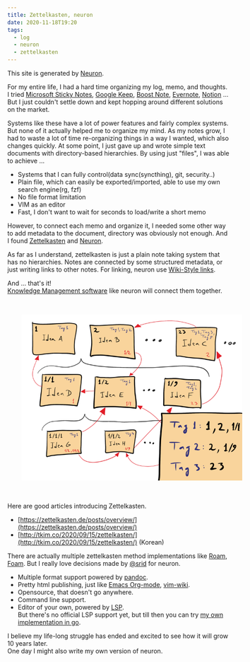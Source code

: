 ```yaml
---
title: Zettelkasten, neuron
date: 2020-11-18T19:20
tags:
  - log
  - neuron
  - zettelkasten
---
```


This site is generated by [Neuron](https://neuron.zettel.page/).

For my entire life, I had a hard time organizing my log, memo, and thoughts. I tried 
[Microsoft Sticky Notes](https://en.wikipedia.org/wiki/Sticky_Notes),
[Google Keep](https://keep.google.com),
[Boost Note](https://boostnote.io/),
[Evernote](https://evernote.com/),
[Notion](https://www.notion.so/) ... But I just couldn't settle down and kept hopping around different solutions on the market. 

Systems like these have a lot of power features and fairly complex systems. But none of it actually helped me to 
organize my mind. As my notes grow, I had to waste a lot of time re-organizing things in a
way I wanted, which also changes quickly.
At some point, I just gave up and wrote simple text
documents with directory-based hierarchies. 
By using just "files", I was able to achieve ...
- Systems that I can fully control(data sync(syncthing), git, security..)
- Plain file, which can easily be exported/imported, able to use my own search engine(rg, fzf)
- No file format limitation
- VIM as an editor
- Fast, I don't want to wait for seconds to load/write a short memo

However, to connect each memo and organize it, I needed some other way to add metadata to the document,
directory was obviously not enough. And I found
[Zettelkasten](https://en.wikipedia.org/wiki/Zettelkasten) and
[Neuron](https://neuron.zettel.page/). 

As far as I understand, zettelkasten is just a plain note taking system that has no hierarchies. 
Notes are connected by some structured metadata, or just writing links to other notes. For linking, neuron use [Wiki-Style links](https://github.com/srid/neuron/pull/351).

And ... that's it!  
[Knowledge Management software](https://en.wikipedia.org/wiki/Knowledge_management_software) like neuron will connect them together.

<img src="./static/zettelkasten.png?centerme" width="500" style='padding: 2rem;'>

Here are good articles introducing Zettelkasten.
- [https://zettelkasten.de/posts/overview/](https://zettelkasten.de/posts/overview/)
- [http://tkim.co/2020/09/15/zettelkasten/](http://tkim.co/2020/09/15/zettelkasten/) (Korean)

There are actually multiple zettelkasten method implementations like
[Roam](https://roamresearch.com/), [Foam](https://github.com/foambubble/foam).
But I really love decisions made by [@srid](https://www.srid.ca/) for neuron.
- Multiple format support powered by [pandoc](https://www.srid.ca/cbf057a6.html).
- Pretty html publishing, just like [Emacs Org-mode](https://orgmode.org/worg/org-tutorials/org-publish-html-tutorial.html), [vim-wiki](https://github.com/vimwiki/vimwiki).
- Opensource, that doesn't go anywhere.
- Command line support.
- Editor of your own, powered by [LSP](https://github.com/srid/neuron/issues/213).  
  But there's no official LSP support yet, but till then you can try [my own implementation in go](https://github.com/aca/neuron-language-server). 

I believe my life-long struggle has ended and excited to see how it will grow 10 years later.  
One day I might also write my own version of neuron.

